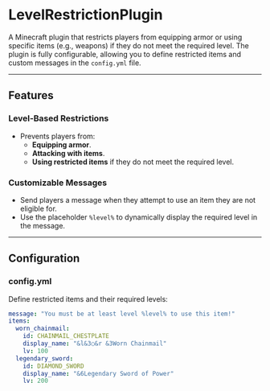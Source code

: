 # LevelRestrictionPlugin

A Minecraft plugin that restricts players from equipping armor or using specific items (e.g., weapons) if they do not meet the required level. The plugin is fully configurable, allowing you to define restricted items and custom messages in the `config.yml` file.

---

## Features

### **Level-Based Restrictions**
- Prevents players from:
  - **Equipping armor**.
  - **Attacking with items**.
  - **Using restricted items** if they do not meet the required level.

### **Customizable Messages**
- Send players a message when they attempt to use an item they are not eligible for.
- Use the placeholder `%level%` to dynamically display the required level in the message.

---

## Configuration

### **config.yml**
Define restricted items and their required levels:
```yaml
message: "You must be at least level %level% to use this item!"
items:
  worn_chainmail:
    id: CHAINMAIL_CHESTPLATE
    display_name: "&l&3○&r &3Worn Chainmail"
    lv: 100
  legendary_sword:
    id: DIAMOND_SWORD
    display_name: "&6Legendary Sword of Power"
    lv: 200
